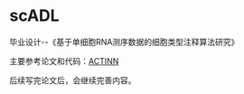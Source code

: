 # scADL
毕业设计--《基于单细胞RNA测序数据的细胞类型注释算法研究》



主要参考论文和代码：[ACTINN](https://github.com/mafeiyang/ACTINN)



后续写完论文后，会继续完善内容。

